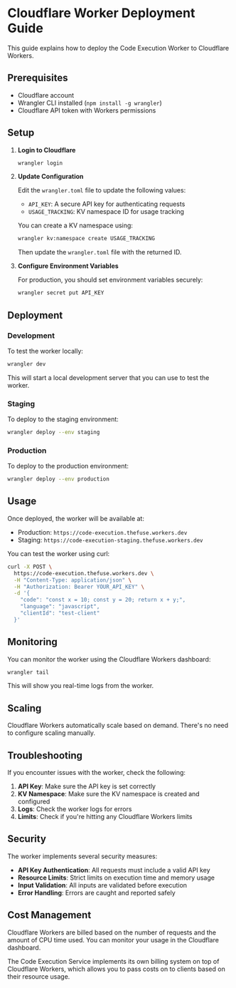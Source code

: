 # Cloudflare Worker Deployment Guide

This guide explains how to deploy the Code Execution Worker to Cloudflare Workers.

## Prerequisites

- Cloudflare account
- Wrangler CLI installed (`npm install -g wrangler`)
- Cloudflare API token with Workers permissions

## Setup

1. **Login to Cloudflare**

   ```bash
   wrangler login
   ```

2. **Update Configuration**

   Edit the `wrangler.toml` file to update the following values:

   - `API_KEY`: A secure API key for authenticating requests
   - `USAGE_TRACKING`: KV namespace ID for usage tracking

   You can create a KV namespace using:

   ```bash
   wrangler kv:namespace create USAGE_TRACKING
   ```

   Then update the `wrangler.toml` file with the returned ID.

3. **Configure Environment Variables**

   For production, you should set environment variables securely:

   ```bash
   wrangler secret put API_KEY
   ```

## Deployment

### Development

To test the worker locally:

```bash
wrangler dev
```

This will start a local development server that you can use to test the worker.

### Staging

To deploy to the staging environment:

```bash
wrangler deploy --env staging
```

### Production

To deploy to the production environment:

```bash
wrangler deploy --env production
```

## Usage

Once deployed, the worker will be available at:

- Production: `https://code-execution.thefuse.workers.dev`
- Staging: `https://code-execution-staging.thefuse.workers.dev`

You can test the worker using curl:

```bash
curl -X POST \
  https://code-execution.thefuse.workers.dev \
  -H "Content-Type: application/json" \
  -H "Authorization: Bearer YOUR_API_KEY" \
  -d '{
    "code": "const x = 10; const y = 20; return x + y;",
    "language": "javascript",
    "clientId": "test-client"
  }'
```

## Monitoring

You can monitor the worker using the Cloudflare Workers dashboard:

```bash
wrangler tail
```

This will show you real-time logs from the worker.

## Scaling

Cloudflare Workers automatically scale based on demand. There's no need to configure scaling manually.

## Troubleshooting

If you encounter issues with the worker, check the following:

1. **API Key**: Make sure the API key is set correctly
2. **KV Namespace**: Make sure the KV namespace is created and configured
3. **Logs**: Check the worker logs for errors
4. **Limits**: Check if you're hitting any Cloudflare Workers limits

## Security

The worker implements several security measures:

- **API Key Authentication**: All requests must include a valid API key
- **Resource Limits**: Strict limits on execution time and memory usage
- **Input Validation**: All inputs are validated before execution
- **Error Handling**: Errors are caught and reported safely

## Cost Management

Cloudflare Workers are billed based on the number of requests and the amount of CPU time used. You can monitor your usage in the Cloudflare dashboard.

The Code Execution Service implements its own billing system on top of Cloudflare Workers, which allows you to pass costs on to clients based on their resource usage.
